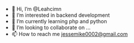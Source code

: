 - 👋 Hi, I’m @Leahcimn
- 👀 I’m interested in backend development
- 🌱 I’m currently learning php and python
- 💞️ I’m looking to collaborate on ...
- 📫 How to reach me jessemike0002@gmail.com

<!---
Leahcimn/Leahcimn is a ✨ special ✨ repository because its `README.md` (this file) appears on your GitHub profile.
You can click the Preview link to take a look at your changes.
--->

